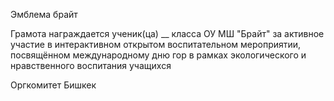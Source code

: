 Эмблема брайт

Грамота награждается
ученик(ца) __ класса ОУ МШ "Брайт" за активное участие в интерактивном открытом воспитательном мероприятии, посвящённом международному дню гор в рамках экологического и нравственного воспитания учащихся

Оргкомитет Бишкек
